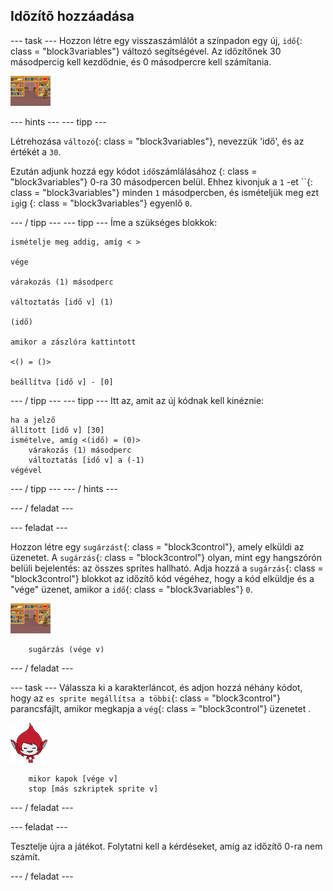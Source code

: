 ## Idõzítõ hozzáadása

\--- task \--- Hozzon létre egy visszaszámlálót a színpadon egy új, `idő`{: class = "block3variables"} változó segítségével. Az időzítőnek 30 másodpercig kell kezdődnie, és 0 másodpercre kell számítania.

![Színpad sprite](images/stage-sprite.png)

\--- hints \--- \--- tipp \---

Létrehozása `változó`{: class = "block3variables"}, nevezzük 'idő', és az értékét a `30`.

Ezután adjunk hozzá egy kódot `idő`számlálásához {: class = "block3variables"} 0-ra 30 másodpercen belül. Ehhez kivonjuk a `1` -et ``{: class = "block3variables"} minden `1` másodpercben, és ismételjük meg ezt `ig`ig </code> {: class = "block3variables"} egyenlő `0`.

\--- / tipp \--- \--- tipp \--- Íme a szükséges blokkok:

```blocks3
ismételje meg addig, amíg < >

vége

várakozás (1) másodperc

változtatás [idő v] (1)

(idő)

amikor a zászlóra kattintott

<() = ()>

beállítva [idő v] - [0]
```

\--- / tipp \--- \--- tipp \--- Itt az, amit az új kódnak kell kinéznie:

```blocks3
ha a jelző
állított [idő v] [30]
ismételve, amíg <(idő) = (0)>
    várakozás (1) másodperc
    változtatás [idő v] a (-1)
végével
```

\--- / tipp \--- \--- / hints \---

\--- / feladat \---

\--- feladat \---

Hozzon létre egy `sugárzást`{: class = "block3control"}, amely elküldi az üzenetet. A `sugárzás`{: class = "block3control"} olyan, mint egy hangszórón belüli bejelentés: az összes sprites hallható. Adja hozzá a `sugárzás`{: class = "block3control"} blokkot az időzítő kód végéhez, hogy a kód elküldje és a "vége" üzenet, amikor a `idő`{: class = "block3variables"} `0`.

![Színpad sprite](images/stage-sprite.png)

```blocks3
    sugárzás (vége v)
```

\--- / feladat \---

\--- task \--- Válassza ki a karakterláncot, és adjon hozzá néhány kódot, hogy az `es sprite megállítsa a többi`{: class = "block3control"} parancsfájlt, amikor megkapja a `vég`{: class = "block3control"} üzenetet .

![Giga sprite](images/giga-sprite.png)

```blocks3
    mikor kapok [vége v]
    stop [más szkriptek sprite v]
```

\--- / feladat \---

\--- feladat \---

Tesztelje újra a játékot. Folytatni kell a kérdéseket, amíg az időzítő 0-ra nem számít.

\--- / feladat \---